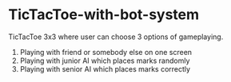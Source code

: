 # TicTacToe-with-bot-system
TicTacToe 3x3 where user can choose 3 options of gameplaying.
1. Playing with friend or somebody else on one screen
2. Playing with junior AI which places marks randomly
3. Playing with senior AI which places marks correctly

